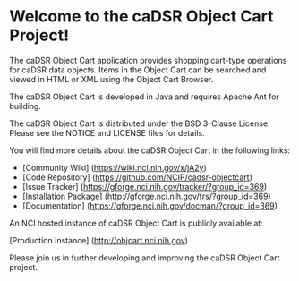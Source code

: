 Welcome to the caDSR Object Cart Project!
=====================================

The caDSR Object Cart application provides shopping cart-type operations for caDSR data objects. Items in the Object Cart can be searched and viewed in HTML or XML using the Object Cart Browser.

The caDSR Object Cart is developed in Java and requires Apache Ant for building.

The caDSR Object Cart is distributed under the BSD 3-Clause License.
Please see the NOTICE and LICENSE files for details.

You will find more details about the caDSR Object Cart in the following links:

 * [Community Wiki] (https://wiki.nci.nih.gov/x/jA2y)
 * [Code Repository] (https://github.com/NCIP/cadsr-objectcart)
 * [Issue Tracker] (https://gforge.nci.nih.gov/tracker/?group_id=369)
 * [Installation Package] (http://gforge.nci.nih.gov/frs/?group_id=369)
 * [Documentation] (https://gforge.nci.nih.gov/docman/?group_id=369)
 
 
An NCI hosted instance of caDSR Object Cart is publicly available at:

[Production Instance] (http://objcart.nci.nih.gov) 


Please join us in further developing and improving the caDSR Object Cart project.
